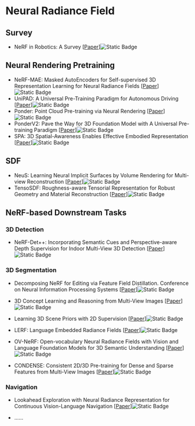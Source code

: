# Neural Radiance Field

## Survey

- NeRF in Robotics: A Survey [[Paper](https://arxiv.org/abs/2405.01333)]![Static Badge](https://img.shields.io/badge/arXiv-%202405-red)


## Neural Rendering Pretraining

- NeRF-MAE: Masked AutoEncoders for Self-supervised 3D Representation Learning for Neural Radiance Fields [[Paper](https://arxiv.org/abs/2404.01300)]![Static Badge](https://img.shields.io/badge/ECCV-%202024-blue)
- UniPAD: A Universal Pre-Training Paradigm for Autonomous Driving [[Paper](https://ieeexplore.ieee.org/document/10655851)]![Static Badge](https://img.shields.io/badge/CVPR-%202024-blue)
- Ponder: Point Cloud Pre-training via Neural Rendering [[Paper](https://arxiv.org/abs/2301.00157)]![Static Badge](https://img.shields.io/badge/ICCV-%202023-blue)
- PonderV2: Pave the Way for 3D Foundation Model with A Universal Pre-training Paradigm [[Paper](https://arxiv.org/abs/2310.08586)]![Static Badge](https://img.shields.io/badge/arXiv-%202310-red)
- SPA: 3D Spatial-Awareness Enables Effective Embodied Representation [[Paper](https://arxiv.org/abs/2410.08208)]![Static Badge](https://img.shields.io/badge/ICLR-%202025-blue)

## SDF

- NeuS: Learning Neural Implicit Surfaces by Volume Rendering for Multi-view Reconstruction [[Paper](https://arxiv.org/abs/2106.10689)]![Static Badge](https://img.shields.io/badge/NeurIPS-%202021-blue)
- TensoSDF: Roughness-aware Tensorial Representation for Robust Geometry and Material Reconstruction [[Paper](https://dl.acm.org/doi/10.1145/3658211)]![Static Badge](https://img.shields.io/badge/ACM%20Transactions%20on%20Graphics-blue)


## NeRF-based Downstream Tasks

### 3D Detection

- NeRF-Det++: Incorporating Semantic Cues and Perspective-aware Depth Supervision for Indoor Multi-View 3D Detection [[Paper](https://arxiv.org/abs/2402.14464)]![Static Badge](https://img.shields.io/badge/arXiv-%202402-red)


### 3D Segmentation

- Decomposing NeRF for Editing via Feature Field Distillation. Conference on Neural Information Processing Systems [[Paper](https://arxiv.org/abs/2205.15585)]![Static Badge](https://img.shields.io/badge/NeurIPS-%202022-blue)

- 3D Concept Learning and Reasoning from Multi-View Images [[Paper](https://ieeexplore.ieee.org/document/10204140)]![Static Badge](https://img.shields.io/badge/CVPR-%202023-red)

- Learning 3D Scene Priors with 2D Supervision [[Paper](https://arxiv.org/abs/2211.14157)]![Static Badge](https://img.shields.io/badge/CVPR-%202023-red)

- LERF: Language Embedded Radiance Fields [[Paper](https://ieeexplore.ieee.org/document/10204140)]![Static Badge](https://img.shields.io/badge/ICCV-%202023-red)

- OV-NeRF: Open-vocabulary Neural Radiance Fields with Vision and Language Foundation Models for 3D Semantic Understanding [[Paper](https://arxiv.org/abs/2402.04648)]![Static Badge](https://img.shields.io/badge/tcsvt%202024-green)


- CONDENSE: Consistent 2D/3D Pre-training for Dense and Sparse Features from Multi-View Images [[Paper](https://arxiv.org/abs/2408.17027)]![Static Badge](https://img.shields.io/badge/ECCV-%202024-blue)


### Navigation

- Lookahead Exploration with Neural Radiance Representation for Continuous Vision-Language Navigation [[Paper](https://arxiv.org/abs/2404.01943)]![Static Badge](https://img.shields.io/badge/CVPR-%202024-red)


- ......

